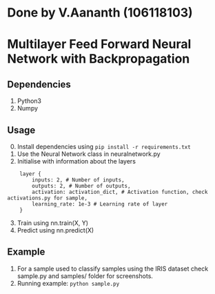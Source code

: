# Done by V.Aananth (106118103)

# Multilayer Feed Forward Neural Network with Backpropagation

## Dependencies
1. Python3
2. Numpy

## Usage
0. Install dependencies using ```pip install -r requirements.txt```
1. Use the Neural Network class in neuralnetwork.py
2. Initialise with information about the layers

```
    layer {
        inputs: 2, # Number of inputs,
        outputs: 2, # Number of outputs,
        activation: activation_dict, # Activation function, check activations.py for sample,
        learning_rate: 1e-3 # Learning rate of layer 
    }
```

3. Train using nn.train(X, Y)
4. Predict using nn.predict(X)

## Example
1. For a sample used to classify samples using the IRIS dataset check sample.py and samples/ folder for screenshots.
2. Running example: ```python sample.py```
